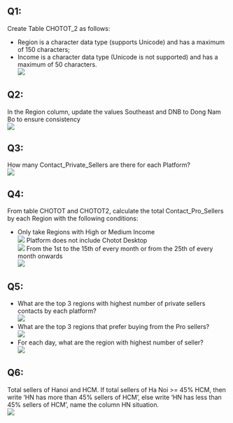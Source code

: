 ## Q1:
Create Table CHOTOT_2 as follows:  
- Region is a character data type (supports Unicode) and has a maximum of 150 characters;  
- Income is a character data type (Unicode is not supported) and has a maximum of 50 characters.  
![](Untitled1.png)
## Q2:
In the Region column, update the values Southeast and DNB to Dong Nam Bo to ensure consistency  
![](Untitled2.png)
## Q3:
How many Contact_Private_Sellers are there for each Platform?  
![](Untitled3.png)
## Q4:
From table CHOTOT and CHOTOT2, calculate the total Contact_Pro_Sellers by each Region with the following conditions:  
- Only take Regions with High or Medium Income  
![](Untitled4.png)
Platform does not include Chotot Desktop  
![](Untitled4.2.png)
From the 1st to the 15th of every month or from the 25th of every month onwards  
![](Untitled4.3.png)
## Q5:
- What are the top 3 regions with highest number of private sellers contacts by each platform? ​  
![](Untitled5.png)
- What are the top 3 regions that prefer buying from the Pro sellers?  
![](Untitled6.png)
- For each day, what are the region with highest number of seller?​  
![](Untitled7.png)
## Q6:
Total sellers of Hanoi​ and HCM. If total sellers of Ha Noi >= 45% HCM, then write ‘HN has more than 45% sellers of HCM’, else write ‘HN has less than 45% sellers of HCM’, name the column HN situation.  
![](Untitled8.png)

